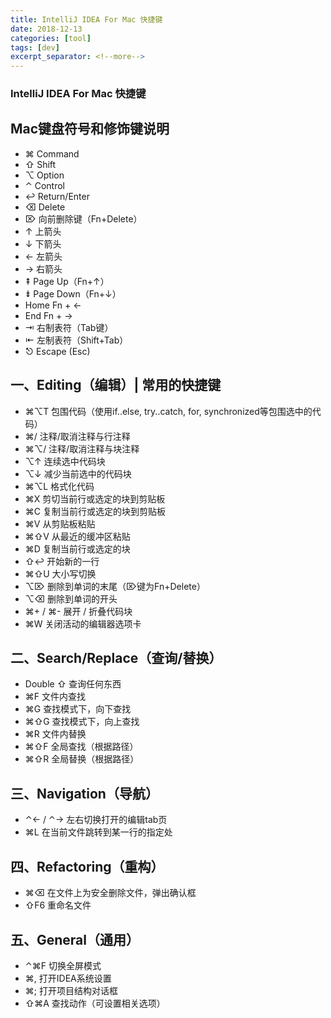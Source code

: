 ```yaml
---
title: IntelliJ IDEA For Mac 快捷键
date: 2018-12-13
categories: [tool]
tags: [dev]
excerpt_separator: <!--more-->
---
```


### IntelliJ IDEA For Mac 快捷键

<!--more-->

## Mac键盘符号和修饰键说明

- ⌘ Command
- ⇧ Shift
- ⌥ Option
- ⌃ Control
- ↩︎ Return/Enter
- ⌫ Delete
- ⌦ 向前删除键（Fn+Delete）
- ↑ 上箭头
- ↓ 下箭头
- ← 左箭头
- → 右箭头
- ⇞ Page Up（Fn+↑）
- ⇟ Page Down（Fn+↓）
- Home Fn + ←
- End Fn + →
- ⇥ 右制表符（Tab键）
- ⇤ 左制表符（Shift+Tab）
- ⎋ Escape (Esc)

## 一、Editing（编辑）| 常用的快捷键

- ⌘⌥T 包围代码（使用if..else, try..catch, for, synchronized等包围选中的代码）
- ⌘/ 注释/取消注释与行注释
- ⌘⌥/ 注释/取消注释与块注释
- ⌥↑ 连续选中代码块
- ⌥↓ 减少当前选中的代码块
- ⌘⌥L 格式化代码
- ⌘X 剪切当前行或选定的块到剪贴板
- ⌘C 复制当前行或选定的块到剪贴板
- ⌘V 从剪贴板粘贴
- ⌘⇧V 从最近的缓冲区粘贴
- ⌘D 复制当前行或选定的块
- ⇧↩ 开始新的一行
- ⌘⇧U 大小写切换
- ⌥⌦ 删除到单词的末尾（⌦键为Fn+Delete）
- ⌥⌫ 删除到单词的开头
- ⌘+ / ⌘- 展开 / 折叠代码块
- ⌘W 关闭活动的编辑器选项卡

## 二、Search/Replace（查询/替换）

- Double ⇧ 查询任何东西
- ⌘F 文件内查找
- ⌘G 查找模式下，向下查找
- ⌘⇧G 查找模式下，向上查找
- ⌘R 文件内替换
- ⌘⇧F 全局查找（根据路径）
- ⌘⇧R 全局替换（根据路径）

## 三、Navigation（导航）

- ⌃← / ⌃→ 左右切换打开的编辑tab页
- ⌘L 在当前文件跳转到某一行的指定处

## 四、Refactoring（重构）

- ⌘⌫ 在文件上为安全删除文件，弹出确认框
- ⇧F6 重命名文件

## 五、General（通用）

- ⌃⌘F 切换全屏模式
- ⌘, 打开IDEA系统设置
- ⌘; 打开项目结构对话框
- ⇧⌘A 查找动作（可设置相关选项）














